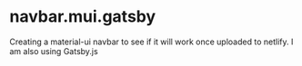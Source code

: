 # navbar.mui.gatsby
Creating a material-ui navbar to see if it will work once uploaded to netlify. I am also using Gatsby.js
